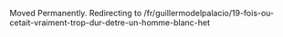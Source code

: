 Moved Permanently. Redirecting to
/fr/guillermodelpalacio/19-fois-ou-cetait-vraiment-trop-dur-detre-un-homme-blanc-het
